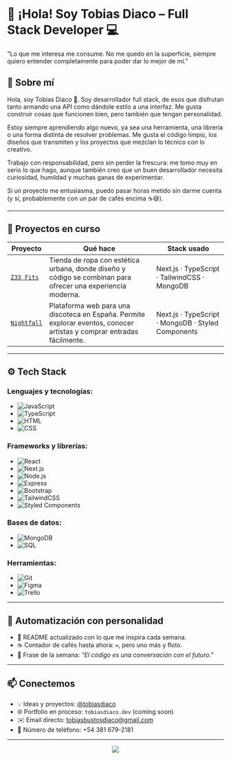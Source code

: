 # 👋 ¡Hola! Soy Tobias Diaco – Full Stack Developer 💻

"Lo que me interesa me consume. No me quedo en la superficie, siempre quiero entender completamente para poder dar lo mejor de mí."

## 🧠 Sobre mí

Hola, soy Tobias Diaco 👋. Soy desarrollador full stack, de esos que disfrutan tanto armando una API como dándole estilo a una interfaz. Me gusta construir cosas que funcionen bien, pero también que tengan personalidad.  

Estoy siempre aprendiendo algo nuevo, ya sea una herramienta, una librería o una forma distinta de resolver problemas. Me gusta el código limpio, los diseños que transmiten y los proyectos que mezclan lo técnico con lo creativo.

Trabajo con responsabilidad, pero sin perder la frescura: me tomo muy en serio lo que hago, aunque también creo que un buen desarrollador necesita curiosidad, humildad y muchas ganas de experimentar.

Si un proyecto me entusiasma, puedo pasar horas metido sin darme cuenta (y sí, probablemente con un par de cafés encima ☕😅).

---

## 🚧 Proyectos en curso

| Proyecto | Qué hace | Stack usado |
| ------- | -------- | ----------- |
| [`Z33 Fits`](https://github.com/z33fits) | Tienda de ropa con estética urbana, donde diseño y código se combinan para ofrecer una experiencia moderna. | Next.js · TypeScript · TailwindCSS · MongoDB |
| [`Nightfall`](https://github.com/tobiasdiaco/nightfall) | Plataforma web para una discoteca en España. Permite explorar eventos, conocer artistas y comprar entradas fácilmente. | Next.js · TypeScript · MongoDB · Styled Components |

---

## ⚙️ Tech Stack

### Lenguajes y tecnologías:
- ![JavaScript](https://img.shields.io/badge/-JavaScript-333?style=flat&logo=javascript)
- ![TypeScript](https://img.shields.io/badge/-TypeScript-333?style=flat&logo=typescript)
- ![HTML](https://img.shields.io/badge/-HTML-333?style=flat&logo=html5)
- ![CSS](https://img.shields.io/badge/-CSS-333?style=flat&logo=css3)

### Frameworks y librerías:
- ![React](https://img.shields.io/badge/-React-333?style=flat&logo=react)
- ![Next.js](https://img.shields.io/badge/-Next.js-333?style=flat&logo=next.js)
- ![Node.js](https://img.shields.io/badge/-Node.js-333?style=flat&logo=node.js)
- ![Express](https://img.shields.io/badge/-Express-333?style=flat&logo=express)
- ![Bootstrap](https://img.shields.io/badge/-Bootstrap-333?style=flat&logo=bootstrap)
- ![TailwindCSS](https://img.shields.io/badge/-TailwindCSS-333?style=flat&logo=tailwind-css)
- ![Styled Components](https://img.shields.io/badge/-Styled%20Components-333?style=flat&logo=styled-components)

### Bases de datos:
- ![MongoDB](https://img.shields.io/badge/-MongoDB-333?style=flat&logo=mongodb)
- ![SQL](https://img.shields.io/badge/-SQL-333?style=flat&logo=sqlite)

### Herramientas:
- ![Git](https://img.shields.io/badge/-Git-333?style=flat&logo=git)
- ![Figma](https://img.shields.io/badge/-Figma-333?style=flat&logo=figma)
- ![Trello](https://img.shields.io/badge/-Trello-333?style=flat&logo=trello)

---

## 🔄 Automatización con personalidad

- 🔁 README actualizado con lo que me inspira cada semana.
- ☕ Contador de cafés hasta ahora: `∞`, pero uno más y floto.
- 🧠 Frase de la semana: *"El código es una conversación con el futuro."*

---

## 📫 Conectemos


- 💡 Ideas y proyectos: [@tobiasdiaco](https://github.com/tobiasdiaco)
- 🌐 Portfolio en proceso: `tobiasdiaco.dev` (coming soon)
- ✉️ Email directo: [tobiasbustosdiaco@gmail.com](mailto:tobiasbustosdiaco@gmail.com)
- 📱 Número de teléfono: +54 381 679-2181

---

<p align="center">
  <img src="https://readme-typing-svg.herokuapp.com/?lines=Codificando+historias+únicas...;Del+backend+al+corazón+del+usuario!&center=true&width=500&color=ff4c4c">
</p>
